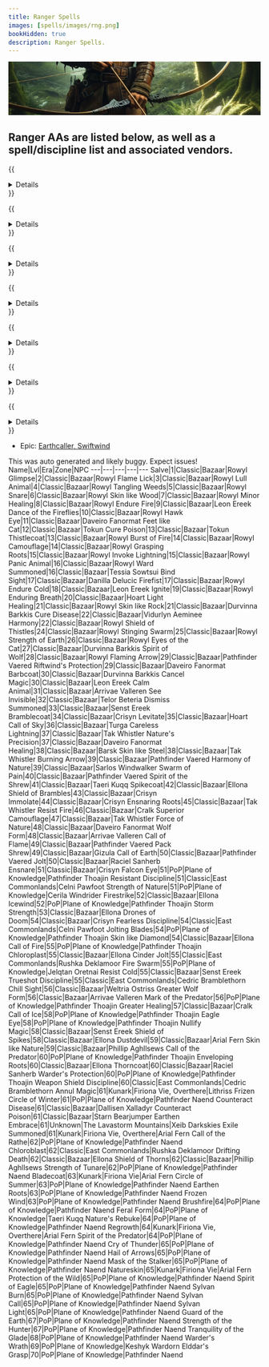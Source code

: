 ```yaml
---
title: Ranger Spells
images: [spells/images/rng.png]
bookHidden: true
description: Ranger Spells.
---
```

![Ranger Spells](images/rng-banner.png)

## Ranger AAs are listed below, as well as a spell/discipline list and associated vendors.

{{<details title="Entrap (Active)">}}
Every 5 seconds, This ability provides you an additional means of entrapping, or more specifically, ensnaring an opponent.
{{</details>}}

{{<details title="Auspice of the Hunter (Active)">}}
Every 15 minutes, This ability allows you to share your natural affinity for the hunt with your party in the form of greater accuracy, more critical hits, and increased offensive power. Additional ranks further improve this effect.
{{</details>}}

{{<details title="Endless Quiver (Passive)">}}
This ability provides you a never-ending supply of arrows.
{{</details>}}

{{<details title="Bow Mastery (Passive)">}}
This ability adds twenty points of damage to any sucessful attack you perform with a bow.
{{</details>}}

{{<details title="Bazaar Gate (Active)">}}
Every 10 minutes, Allows you to teleport to the bazaar when out of combat.
{{</details>}}

{{<details title="Eyes Wide Open Rank 8 (Passive)">}}
This passive ability increases the capacity of your extended target window by one slot per rank.
{{</details>}}

{{<details title="Mystical Attuning Rank 5 (Passive)">}}
This ability increases the number of mystical effects that can affect you at once by 1 per rank.
{{</details>}}

- Epic: [Earthcaller, Swiftwind](epics/rng-epic.md)


This was auto generated and likely buggy. Expect issues!
Name|Lvl|Era|Zone|NPC
---|---|---|---|---
Salve|1|Classic|Bazaar|Rowyl
Glimpse|2|Classic|Bazaar|Rowyl
Flame Lick|3|Classic|Bazaar|Rowyl
Lull Animal|4|Classic|Bazaar|Rowyl
Tangling Weeds|5|Classic|Bazaar|Rowyl
Snare|6|Classic|Bazaar|Rowyl
Skin like Wood|7|Classic|Bazaar|Rowyl
Minor Healing|8|Classic|Bazaar|Rowyl
Endure Fire|9|Classic|Bazaar|Leon Ereek
Dance of the Fireflies|10|Classic|Bazaar|Rowyl
Hawk Eye|11|Classic|Bazaar|Daveiro Fanormat
Feet like Cat|12|Classic|Bazaar|Tokun
Cure Poison|13|Classic|Bazaar|Tokun
Thistlecoat|13|Classic|Bazaar|Rowyl
Burst of Fire|14|Classic|Bazaar|Rowyl
Camouflage|14|Classic|Bazaar|Rowyl
Grasping Roots|15|Classic|Bazaar|Rowyl
Invoke Lightning|15|Classic|Bazaar|Rowyl
Panic Animal|16|Classic|Bazaar|Rowyl
Ward Summoned|16|Classic|Bazaar|Tessia Sowtsui
Bind Sight|17|Classic|Bazaar|Danilla Delucic
Firefist|17|Classic|Bazaar|Rowyl
Endure Cold|18|Classic|Bazaar|Leon Ereek
Ignite|19|Classic|Bazaar|Rowyl
Enduring Breath|20|Classic|Bazaar|Hoart
Light Healing|21|Classic|Bazaar|Rowyl
Skin like Rock|21|Classic|Bazaar|Durvinna Barkkis
Cure Disease|22|Classic|Bazaar|Vidurlyn Aeminee
Harmony|22|Classic|Bazaar|Rowyl
Shield of Thistles|24|Classic|Bazaar|Rowyl
Stinging Swarm|25|Classic|Bazaar|Rowyl
Strength of Earth|26|Classic|Bazaar|Rowyl
Eyes of the Cat|27|Classic|Bazaar|Durvinna Barkkis
Spirit of Wolf|28|Classic|Bazaar|Rowyl
Flaming Arrow|29|Classic|Bazaar|Pathfinder Vaered
Riftwind's Protection|29|Classic|Bazaar|Daveiro Fanormat
Barbcoat|30|Classic|Bazaar|Durvinna Barkkis
Cancel Magic|30|Classic|Bazaar|Leon Ereek
Calm Animal|31|Classic|Bazaar|Arrivae Valleren
See Invisible|32|Classic|Bazaar|Telor Beteria
Dismiss Summoned|33|Classic|Bazaar|Senst Ereek
Bramblecoat|34|Classic|Bazaar|Crisyn
Levitate|35|Classic|Bazaar|Hoart
Call of Sky|36|Classic|Bazaar|Turga
Careless Lightning|37|Classic|Bazaar|Tak Whistler
Nature's Precision|37|Classic|Bazaar|Daveiro Fanormat
Healing|38|Classic|Bazaar|Barsk
Skin like Steel|38|Classic|Bazaar|Tak Whistler
Burning Arrow|39|Classic|Bazaar|Pathfinder Vaered
Harmony of Nature|39|Classic|Bazaar|Sarlos Windwalker
Swarm of Pain|40|Classic|Bazaar|Pathfinder Vaered
Spirit of the Shrew|41|Classic|Bazaar|Taeri Kuqq
Spikecoat|42|Classic|Bazaar|Ellona
Shield of Brambles|43|Classic|Bazaar|Crisyn
Immolate|44|Classic|Bazaar|Crisyn
Ensnaring Roots|45|Classic|Bazaar|Tak Whistler
Resist Fire|46|Classic|Bazaar|Cralk
Superior Camouflage|47|Classic|Bazaar|Tak Whistler
Force of Nature|48|Classic|Bazaar|Daveiro Fanormat
Wolf Form|48|Classic|Bazaar|Arrivae Valleren
Call of Flame|49|Classic|Bazaar|Pathfinder Vaered
Pack Shrew|49|Classic|Bazaar|Gizula
Call of Earth|50|Classic|Bazaar|Pathfinder Vaered
Jolt|50|Classic|Bazaar|Raciel Sanherb
Ensnare|51|Classic|Bazaar|Crisyn
Falcon Eye|51|PoP|Plane of Knowledge|Pathfinder Thoajin
Resistant Discipline|51|Classic|East Commonlands|Celni Pawfoot
Strength of Nature|51|PoP|Plane of Knowledge|Cerila Windrider
Firestrike|52|Classic|Bazaar|Ellona
Icewind|52|PoP|Plane of Knowledge|Pathfinder Thoajin
Storm Strength|53|Classic|Bazaar|Ellona
Drones of Doom|54|Classic|Bazaar|Crisyn
Fearless Discipline|54|Classic|East Commonlands|Celni Pawfoot
Jolting Blades|54|PoP|Plane of Knowledge|Pathfinder Thoajin
Skin like Diamond|54|Classic|Bazaar|Ellona
Call of Fire|55|PoP|Plane of Knowledge|Pathfinder Thoajin
Chloroplast|55|Classic|Bazaar|Ellona
Cinder Jolt|55|Classic|East Commonlands|Rushka Deklamoor
Fire Swarm|55|PoP|Plane of Knowledge|Jelqtan Oretnai
Resist Cold|55|Classic|Bazaar|Senst Ereek
Trueshot Discipline|55|Classic|East Commonlands|Cedric Bramblethorn
Chill Sight|56|Classic|Bazaar|Weltria Ostriss
Greater Wolf Form|56|Classic|Bazaar|Arrivae Valleren
Mark of the Predator|56|PoP|Plane of Knowledge|Pathfinder Thoajin
Greater Healing|57|Classic|Bazaar|Cralk
Call of Ice|58|PoP|Plane of Knowledge|Pathfinder Thoajin
Eagle Eye|58|PoP|Plane of Knowledge|Pathfinder Thoajin
Nullify Magic|58|Classic|Bazaar|Senst Ereek
Shield of Spikes|58|Classic|Bazaar|Ellona
Dustdevil|59|Classic|Bazaar|Arial Fern
Skin like Nature|59|Classic|Bazaar|Phillip Aghllsews
Call of the Predator|60|PoP|Plane of Knowledge|Pathfinder Thoajin
Enveloping Roots|60|Classic|Bazaar|Ellona
Thorncoat|60|Classic|Bazaar|Raciel Sanherb
Warder's Protection|60|PoP|Plane of Knowledge|Pathfinder Thoajin
Weapon Shield Discipline|60|Classic|East Commonlands|Cedric Bramblethorn
Annul Magic|61|Kunark|Firiona Vie, Overthere|Lithriss Frizen
Circle of Winter|61|PoP|Plane of Knowledge|Pathfinder Naend
Counteract Disease|61|Classic|Bazaar|Dallisen Xalladyr
Counteract Poison|61|Classic|Bazaar|Starn Bearjumper
Earthen Embrace|61|Unknown|The Lavastorm Mountains|Xeib Darkskies
Exile Summoned|61|Kunark|Firiona Vie, Overthere|Arial Fern
Call of the Rathe|62|PoP|Plane of Knowledge|Pathfinder Naend
Chloroblast|62|Classic|East Commonlands|Rushka Deklamoor
Drifting Death|62|Classic|Bazaar|Ellona
Shield of Thorns|62|Classic|Bazaar|Phillip Aghllsews
Strength of Tunare|62|PoP|Plane of Knowledge|Pathfinder Naend
Bladecoat|63|Kunark|Firiona Vie|Arial Fern
Circle of Summer|63|PoP|Plane of Knowledge|Pathfinder Naend
Earthen Roots|63|PoP|Plane of Knowledge|Pathfinder Naend
Frozen Wind|63|PoP|Plane of Knowledge|Pathfinder Naend
Brushfire|64|PoP|Plane of Knowledge|Pathfinder Naend
Feral Form|64|PoP|Plane of Knowledge|Taeri Kuqq
Nature's Rebuke|64|PoP|Plane of Knowledge|Pathfinder Naend
Regrowth|64|Kunark|Firiona Vie, Overthere|Arial Fern
Spirit of the Predator|64|PoP|Plane of Knowledge|Pathfinder Naend
Cry of Thunder|65|PoP|Plane of Knowledge|Pathfinder Naend
Hail of Arrows|65|PoP|Plane of Knowledge|Pathfinder Naend
Mask of the Stalker|65|PoP|Plane of Knowledge|Pathfinder Naend
Natureskin|65|Kunark|Firiona Vie|Arial Fern
Protection of the Wild|65|PoP|Plane of Knowledge|Pathfinder Naend
Spirit of Eagle|65|PoP|Plane of Knowledge|Pathfinder Naend
Sylvan Burn|65|PoP|Plane of Knowledge|Pathfinder Naend
Sylvan Call|65|PoP|Plane of Knowledge|Pathfinder Naend
Sylvan Light|65|PoP|Plane of Knowledge|Pathfinder Naend
Guard of the Earth|67|PoP|Plane of Knowledge|Pathfinder Naend
Strength of the Hunter|67|PoP|Plane of Knowledge|Pathfinder Naend
Tranquility of the Glade|68|PoP|Plane of Knowledge|Pathfinder Naend
Warder's Wrath|69|PoP|Plane of Knowledge|Keshyk Wardorn
Elddar's Grasp|70|PoP|Plane of Knowledge|Pathfinder Naend

